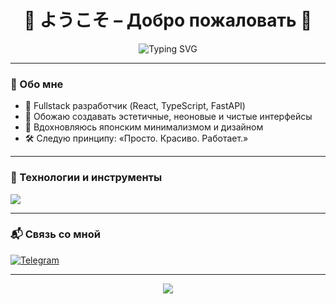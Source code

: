 <h1 align="center">🌸 ようこそ – Добро пожаловать 🌸</h1>

<p align="center">
  <img src="https://readme-typing-svg.herokuapp.com?font=Fira+Code&pause=1000&color=F472B6&center=true&vCenter=true&width=500&lines=React+×+FastAPI+Developer;Интерфейсы+в+стиле+メガ+クール;Люблю+красоту+в+коде+и+дизайне" alt="Typing SVG" />
</p>

---

### 🧠 Обо мне
- 💼 Fullstack разработчик (React, TypeScript, FastAPI)
- 🎨 Обожаю создавать эстетичные, неоновые и чистые интерфейсы
- 🧘 Вдохновляюсь японским минимализмом и дизайном
- 🛠️ Следую принципу: «Просто. Красиво. Работает.»

---

### 🧰 Технологии и инструменты

<p align="left">
  <img src="https://skillicons.dev/icons?i=react,ts,js,py,fastapi,postgres,scss,vite,git,figma,linux" />
</p>

---

### 📬 Связь со мной

<p>
  <a href="https://t.me/FaceNyra" target="_blank">
    <img alt="Telegram" src="https://img.shields.io/badge/Telegram-2CA5E0?style=for-the-badge&logo=telegram&logoColor=white" />
  </a>
</p>

---

<div align="center">
  <img src="https://capsule-render.vercel.app/api?type=waving&color=F472B6&height=120&section=footer"/>
</div>
